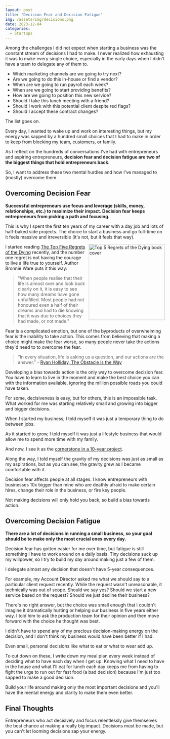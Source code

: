 ```yaml
---
layout: post
title: "Decision Fear and Decision Fatigue"
img: /assets/img/decisions.png
date: 2023-12-04
categories:
  - Startups
---
```


Among the challenges I did not expect when starting a business was the constant stream of decisions I had to make. I never realized how exhausting it was to make every single choice, especially in the early days when I didn't have a team to delegate any of them to.

- Which marketing channels are we going to try next?
- Are we going to do this in-house or find a vendor?
- When are we going to run payroll each week?
- When are we going to start providing benefits?
- How are we going to position this new service?
- Should I take this lunch meeting with a friend?
- Should I work with this potential client despite red flags?
- Should I accept these contract changes?

The list goes on.

Every day, I wanted to wake up and work on interesting things, but my energy was sapped by a hundred small choices that I had to make in order to keep from blocking my team, customers, or family.

As I reflect on the hundreds of conversations I've had with entrepreneurs and aspiring entrepreneurs, **decision fear and decision fatigue are two of the biggest things that hold entrepreneurs back.**

So, I want to address these two mental hurdles and how I've managed to (mostly) overcome them.

## Overcoming Decision Fear

**Successful entrepreneurs use focus and leverage (skills, money, relationships, etc.) to maximize their impact. Decision fear keeps entrepreneurs from picking a path and focusing.**

This is why I spent the first ten years of my career with a day job and lots of half-baked side projects. The choice to start a business and go full-time on it feels massive and irreversible (it's not, but it feels that way).

[<img src="https://i.imgur.com/mawtx6b.jpg" style="width: 240px; float: right; margin-left: 10px;" alt="Top 5 Regrets of the Dying book cover" />](https://amzn.to/3GumFPy)

I started reading [The Top Five Regrets of the Dying](https://amzn.to/3GumFPy) recently, and the number one regret is not having the courage to live a life true to yourself. Author Bronnie Ware puts it this way:

> "When people realise that their life is almost over and look back clearly on it, it is easy to see how many dreams have gone unfulfilled. Most people had not honoured even a half of their dreams and had to die knowing that it was due to choices they had made, or not made."

Fear is a complicated emotion, but one of the byproducts of overwhelming fear is the inability to take action. This comes from believing that making a choice might make the fear worse, so many people never take the actions they'd need to to overcome the fear.

> “In every situation, life is asking us a question, and our actions are the answer.” - [Ryan Holliday, The Obstacle is the Way](https://amzn.to/47YIRx4)

Developing a bias towards action is the only way to overcome decision fear. You have to learn to live in the moment and make the best choice you can with the information available, ignoring the million possible roads you could have taken.

For some, decisiveness is easy, but for others, this is an impossible task. What worked for me was starting relatively small and growing into bigger and bigger decisions.

When I started my business, I told myself it was just a temporary thing to do between jobs.

As it started to grow, I told myself it was just a lifestyle business that would allow me to spend more time with my family.

And now, I see it as the [cornerstone in a 10-year project](https://www.karllhughes.com/posts/big-vision).

Along the way, I told myself the gravity of my decisions was just as small as my aspirations, but as you can see, the gravity grew as I became comfortable with it.

Decision fear affects people at all stages. I know entrepreneurs with businesses 10x bigger than mine who are deathly afraid to make certain hires, change their role in the business, or fire key people.

Not making decisions will only hold you back, so build a bias towards action.

## Overcoming Decision Fatigue

**There are a lot of decisions in running a small business, so  your goal should be to make only the most crucial ones every day.**

Decision fear has gotten easier for me over time, but fatigue is still something I have to work around on a daily basis. Tiny decisions suck up my willpower, so I try to build my day around making just a few of them.

I delegate almost any decision that doesn't have 5-year consequences.

For example, my Account Director asked me what we should say to a particular client request recently. While the request wasn't unreasonable, it technically was out of scope. Should we say yes? Should we start a new service based on the request? Should we just decline their business?

There's no right answer, but the choice was small enough that I couldn't imagine it dramatically hurting or helping our business in five years either way. I told him to ask the production team for their opinion and then move forward with the choice he thought was best.

I didn't have to spend any of my precious decision-making energy on the decision, and I don't think my business would have been better if I had.

Even small, personal decisions like what to eat or what to wear add up.

To cut down on these, I write down my meal plan every week instead of deciding what to have each day when I get up. Knowing what I need to have in the house and what I'll eat for lunch each day keeps me from having to fight the urge to run out for fast food (a bad decision) because I'm just too sapped to make a good decision.

Build your life around making only the most important decisions and you'll have the mental energy and clarity to make them even better.

## Final Thoughts

Entrepreneurs who act decisively and focus relentlessly give themselves the best chance at making a really big impact. Decisions must be made, but you can't let looming decisions sap your energy.

